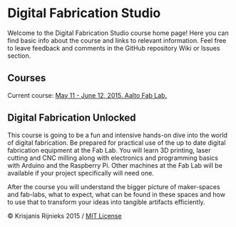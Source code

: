 # Digital Fabrication Studio

Welcome to the Digital Fabrication Studio course home page! Here you can find basic info about the course and links to relevant information. Feel free to leave feedback and comments in the GitHub repository Wiki or Issues section.

## Courses

Current course: [May 11 - June 12, 2015. Aalto Fab Lab.](http://kr15h.github.io/digital-fabrication-studio/courses/2015-05-aalto/presentation)

## Digital Fabrication Unlocked

This course is going to be a fun and intensive hands-on dive into the world of digital fabrication. Be prepared for practical use of the up to date digital fabrication equipment at the Fab Lab. You will learn 3D printing, laser cutting and CNC milling along with electronics and programming basics with Arduino and the Raspberry Pi. Other machines at the Fab Lab will be available if your project specifically will need one.

After the course you will understand the bigger picture of maker-spaces and fab-labs, what to expect, what can be found in these spaces and how to use that to transform your ideas into tangible artifacts efficiently.

© Krisjanis Rijnieks 2015 / [MIT License](LICENSE)
